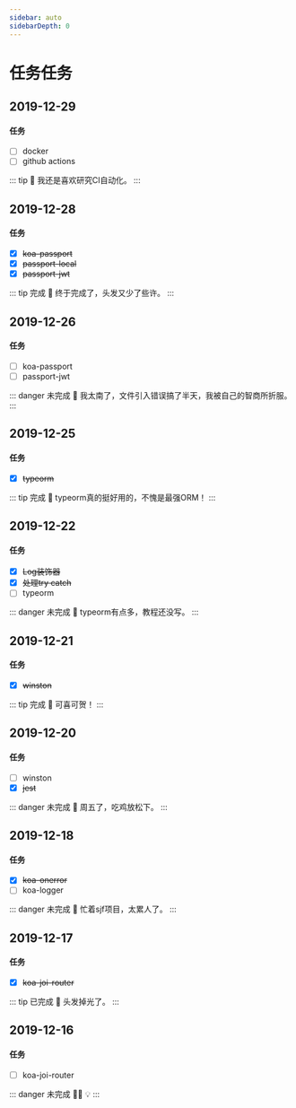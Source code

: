 ```yaml
---
sidebar: auto
sidebarDepth: 0
---
```

# 任务任务

## 2019-12-29
#### 任务
- [ ] docker
- [ ] github actions

::: tip 
:loudspeaker: 我还是喜欢研究CI自动化。
:::

## 2019-12-28
#### 任务
- [X] ~~koa-passport~~
- [X] ~~passport-local~~
- [X] ~~passport-jwt~~

::: tip 完成
:loudspeaker: 终于完成了，头发又少了些许。
:::

## 2019-12-26
#### 任务
- [ ] koa-passport
- [ ] passport-jwt

::: danger 未完成
:slightly_frowning_face: 我太南了，文件引入错误搞了半天，我被自己的智商所折服。
:::

## 2019-12-25
#### 任务
- [X] ~~typeorm~~

::: tip 完成
:loudspeaker: typeorm真的挺好用的，不愧是最强ORM！
:::

## 2019-12-22
#### 任务
- [X] ~~Log装饰器~~
- [X] ~~处理try catch~~
- [ ] typeorm

::: danger 未完成
:slightly_frowning_face: typeorm有点多，教程还没写。
:::

## 2019-12-21
#### 任务
- [X] ~~winston~~

::: tip 完成
:loudspeaker: 可喜可贺！
:::

## 2019-12-20
#### 任务
- [ ] winston
- [X] ~~jest~~

::: danger 未完成
:slightly_frowning_face: 周五了，吃鸡放松下。
:::

## 2019-12-18
#### 任务
- [X] ~~koa-onerror~~
- [ ] koa-logger

::: danger 未完成
:slightly_frowning_face: 忙着sjf项目，太累人了。
:::

## 2019-12-17
#### 任务
- [X] ~~koa-joi-router~~

::: tip 已完成
:loudspeaker: 头发掉光了。
:::

## 2019-12-16
#### 任务
- [ ] koa-joi-router

::: danger 未完成
:slightly_frowning_face::imp: :bulb:
:::